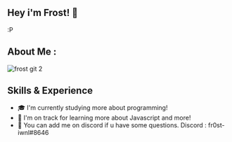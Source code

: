 ## Hey i'm Frost! 👋
:P

## About Me :

![frost git 2](https://cdn.discordapp.com/attachments/805554377745235974/1113754575225225246/Blue_and_White_Abstract_Technology_LinkedIn_Banner_1.gif)


## Skills & Experience
* 🎓  I'm currently studying more about programming!
* 🌱  I'm on track for learning more about Javascript and more!
* 💎  You can add me on discord if u have some questions. Discord : fr0st-iwnl#8646


